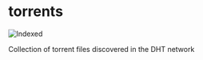 torrents 
========
![Indexed](https://img.shields.io/badge/indexed-131110-blue)

Collection of torrent files discovered in the DHT network
